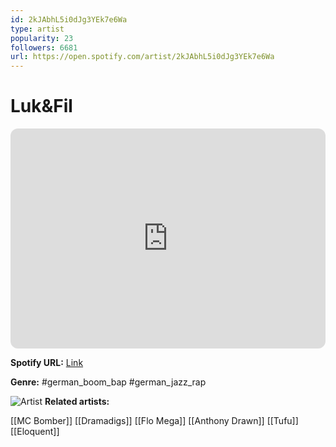 ```yaml
---
id: 2kJAbhL5i0dJg3YEk7e6Wa
type: artist
popularity: 23
followers: 6681
url: https://open.spotify.com/artist/2kJAbhL5i0dJg3YEk7e6Wa
---
```

# Luk&Fil

<iframe style="border-radius:12px" src="https://open.spotify.com/embed/artist/2kJAbhL5i0dJg3YEk7e6Wa" width="100%" height="352" frameBorder="0" allowfullscreen="" allow="autoplay; clipboard-write; encrypted-media; fullscreen; picture-in-picture" loading="lazy"></iframe>

**Spotify URL:** [Link](https://open.spotify.com/artist/2kJAbhL5i0dJg3YEk7e6Wa)

**Genre:**  #german_boom_bap #german_jazz_rap

![Artist](https://i.scdn.co/image/ab67616d0000b2734703931ec8d2d3ba7a2e0031)
**Related artists:**

[[MC Bomber]]
[[Dramadigs]]
[[Flo Mega]]
[[Anthony Drawn]]
[[Tufu]]
[[Eloquent]]
